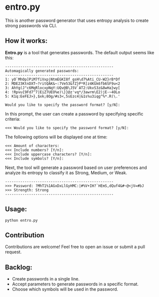 # entro.py
This is another password generator that uses entropy analysis to create strong passwords via CLI.

## How it works:

**Entro.py** is a tool that generates passwords. The default output seems like this:

```
--------------------------------------------------
Automagically generated passwords:
--------------------------------------------------
1: yO`MhOp]PiM7fiVxpjNtmEGKI8f_gsH\d7%Ati_CU-W2}rB*Df
2: MDE23KtnDXT~?ritQAK&~:7Ve53&fZ}P*R]z4KGk6fb6SF9u<2
3: AhYg(J"c6MqRlocxpNqY:UQv@B\J5V`AT2:UkvS3z&8wHa}wy[
4: !Rpvu{9Fd7^7|EiZ7UEO%e)\}}@z'vq*/3awrm\E2)jE-~4OLo
5: K1q:EeFEJ>},$xk;8Og/#s3<,5sEzc4|&1s%u3iqg^%*.R(\.'

Would you like to specify the password format? [y/N]:
```

In this prompt, the user can create a password by specifying specific criteria:

```<<< Would you like to specify the password format? [y/N]:```

The following options will be displayed one at time:

```
<<< Amount of characters:
<<< Include numbers? [Y/n]:
<<< Include uppercase characters? [Y/n]:
<<< Include symbols? [Y/n]:
```

Next, the tool will generate a password based on user preferences and analyze its entropy to classify it as Strong, Medium, or Weak.

```
--------------------------------------------------
>>> Password: ?MhT1%1AGxDxLlGyHMC:|#%V+IH?`HEmS,dQuf4&#~@<jV=#bJ
>>> Strength: Strong
--------------------------------------------------
```

## Usage:

```
python entro.py
```

## Contribution

Contributions are welcome! Feel free to open an issue or submit a pull request.

## Backlog:

* Create passwords in a single line.
* Accept parameters to generate passwords in a specific format.
* Choose which symbols will be used in the password.
